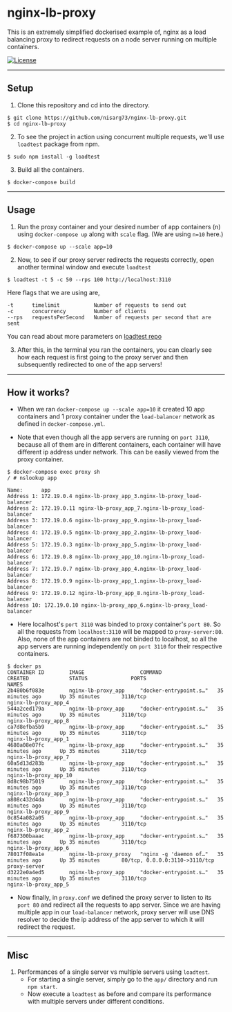 # nginx-lb-proxy

This is an extremely simplified dockerised example of, nginx as a load balancing proxy to redirect requests on a node server running on multiple containers.

[![License](http://img.shields.io/:license-mit-blue.svg?style=flat-square)](LICENSE)

---

## Setup

1. Clone this repository and cd into the directory.

```
$ git clone https://github.com/nisarg73/nginx-lb-proxy.git
$ cd nginx-lb-proxy
```

2. To see the project in action using concurrent multiple requests, we'll use `loadtest` package from npm.

```
$ sudo npm install -g loadtest
```

3. Build all the containers.

```
$ docker-compose build
```

---

## Usage

1. Run the proxy container and your desired number of app containers (n) using `docker-compose up` along with `scale` flag. (We are using `n=10` here.)

```
$ docker-compose up --scale app=10
```

2. Now, to see if our proxy server redirects the requests correctly, open another terminal window and execute `loadtest`

```
$ loadtest -t 5 -c 50 --rps 100 http://localhost:3110
```

Here flags that we are using are,

```
-t      timelimit           Number of requests to send out
-c      concurrency         Number of clients
--rps   requestsPerSecond   Number of requests per second that are sent
```

You can read about more parameters on [loadtest repo](https://github.com/alexfernandez/loadtest)

3. After this, in the terminal you ran the containers, you can clearly see how each request is first going to the proxy server and then subsequently redirected to one of the app servers!

---

## How it works?

- When we ran `docker-compose up --scale app=10` it created 10 app containers and 1 proxy container under the `load-balancer` network as defined in `docker-compose.yml`.

- Note that even though all the app servers are running on `port 3110`, because all of them are in different containers, each container will have different ip address under network. This can be easily viewed from the proxy container.

```
$ docker-compose exec proxy sh
/ # nslookup app

Name:      app
Address 1: 172.19.0.4 nginx-lb-proxy_app_3.nginx-lb-proxy_load-balancer
Address 2: 172.19.0.11 nginx-lb-proxy_app_7.nginx-lb-proxy_load-balancer
Address 3: 172.19.0.6 nginx-lb-proxy_app_9.nginx-lb-proxy_load-balancer
Address 4: 172.19.0.5 nginx-lb-proxy_app_2.nginx-lb-proxy_load-balancer
Address 5: 172.19.0.3 nginx-lb-proxy_app_5.nginx-lb-proxy_load-balancer
Address 6: 172.19.0.8 nginx-lb-proxy_app_10.nginx-lb-proxy_load-balancer
Address 7: 172.19.0.7 nginx-lb-proxy_app_4.nginx-lb-proxy_load-balancer
Address 8: 172.19.0.9 nginx-lb-proxy_app_1.nginx-lb-proxy_load-balancer
Address 9: 172.19.0.12 nginx-lb-proxy_app_8.nginx-lb-proxy_load-balancer
Address 10: 172.19.0.10 nginx-lb-proxy_app_6.nginx-lb-proxy_load-balancer
```

- Here localhost's `port 3110` was binded to proxy container's `port 80`. So all the requests from `localhost:3110` will be mapped to `proxy-server:80`. Also, none of the app containers are not binded to localhost, so all the app servers are running independently on `port 3110` for their respective containers.

```
$ docker ps
CONTAINER ID        IMAGE                  COMMAND                  CREATED             STATUS              PORTS                            NAMES
2b480b6f083e        nginx-lb-proxy_app     "docker-entrypoint.s…"   35 minutes ago      Up 35 minutes       3110/tcp                         nginx-lb-proxy_app_4
544a2ced179a        nginx-lb-proxy_app     "docker-entrypoint.s…"   35 minutes ago      Up 35 minutes       3110/tcp                         nginx-lb-proxy_app_8
ca7d8efba5b9        nginx-lb-proxy_app     "docker-entrypoint.s…"   35 minutes ago      Up 35 minutes       3110/tcp                         nginx-lb-proxy_app_1
4680a08e07fc        nginx-lb-proxy_app     "docker-entrypoint.s…"   35 minutes ago      Up 35 minutes       3110/tcp                         nginx-lb-proxy_app_7
60a5d13d283b        nginx-lb-proxy_app     "docker-entrypoint.s…"   35 minutes ago      Up 35 minutes       3110/tcp                         nginx-lb-proxy_app_10
8d8c98b75019        nginx-lb-proxy_app     "docker-entrypoint.s…"   35 minutes ago      Up 35 minutes       3110/tcp                         nginx-lb-proxy_app_3
a808c432d4da        nginx-lb-proxy_app     "docker-entrypoint.s…"   35 minutes ago      Up 35 minutes       3110/tcp                         nginx-lb-proxy_app_9
0c854a082a05        nginx-lb-proxy_app     "docker-entrypoint.s…"   35 minutes ago      Up 35 minutes       3110/tcp                         nginx-lb-proxy_app_2
f687300baaac        nginx-lb-proxy_app     "docker-entrypoint.s…"   35 minutes ago      Up 35 minutes       3110/tcp                         nginx-lb-proxy_app_6
78017f08ea1e        nginx-lb-proxy_proxy   "nginx -g 'daemon of…"   35 minutes ago      Up 35 minutes       80/tcp, 0.0.0.0:3110->3110/tcp   proxy-server
d3222e0a4ed5        nginx-lb-proxy_app     "docker-entrypoint.s…"   35 minutes ago      Up 35 minutes       3110/tcp                         nginx-lb-proxy_app_5
```

- Now finally, in `proxy.conf` we defined the proxy server to listen to its `port 80` and redirect all the requests to app server. Since we are having multiple app in our `load-balancer` network, proxy server will use DNS resolver to decide the ip address of the app server to which it will redirect the request.

---

## Misc

1. Performances of a single server vs multiple servers using `loadtest`.
    - For starting a single server, simply go to the `app/` directory and run `npm start`.
    - Now execute a `loadtest` as before and compare its performance with multiple servers under different conditions.
